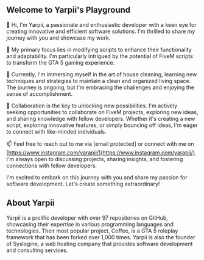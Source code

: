 ## Welcome to Yarpii's Playground

👋 Hi, I'm Yarpii, a passionate and enthusiastic developer with a keen eye for creating innovative and efficient software solutions. I'm thrilled to share my journey with you and showcase my work.

👀 My primary focus lies in modifying scripts to enhance their functionality and adaptability. I'm particularly intrigued by the potential of FiveM scripts to transform the GTA 5 gaming experience.

🌱 Currently, I'm immersing myself in the art of house cleaning, learning new techniques and strategies to maintain a clean and organized living space. The journey is ongoing, but I'm embracing the challenges and enjoying the sense of accomplishment.

💞️ Collaboration is the key to unlocking new possibilities. I'm actively seeking opportunities to collaborate on FiveM projects, exploring new ideas, and sharing knowledge with fellow developers. Whether it's creating a new script, exploring innovative features, or simply bouncing off ideas, I'm eager to connect with like-minded individuals.

📫 Feel free to reach out to me via [email protected] or connect with me on [https://www.instagram.com/yarapii/](https://www.instagram.com/yarapii/). I'm always open to discussing projects, sharing insights, and fostering connections with fellow developers.

I'm excited to embark on this journey with you and share my passion for software development. Let's create something extraordinary!

## About Yarpii

Yarpii is a prolific developer with over 97 repositories on GitHub, showcasing their expertise in various programming languages and technologies. Their most popular project, Coffee, is a GTA 5 roleplay framework that has been forked over 1,000 times. Yarpii is also the founder of Syslogine, a web hosting company that provides software development and consulting services.
